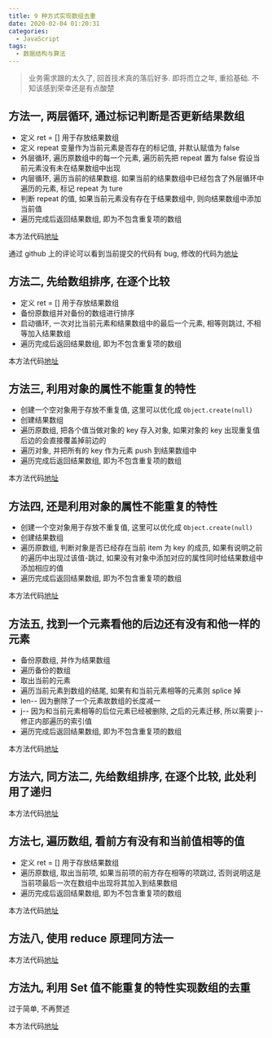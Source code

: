 ```yaml
---
title: 9 种方式实现数组去重
date: 2020-02-04 01:20:31
categories:
  - JavaScript
tags:
  - 数据结构与算法
---
```


> 业务需求跟的太久了, 回首技术真的落后好多. 即将而立之年, 重拾基础. 不知该感到荣幸还是有点酸楚

<!-- more -->

## 方法一, 两层循环, 通过标记判断是否更新结果数组

- 定义 ret = [] 用于存放结果数组
- 定义 repeat 变量作为当前元素是否存在的标记值, 并默认赋值为 false
- 外层循环, 遍历原数组中的每一个元素, 遍历前先把 repeat 置为 false 假设当前元素没有未在结果数组中出现
- 内层循环, 遍历当前的结果数组. 如果当前的结果数组中已经包含了外层循环中遍历的元素, 标记 repeat 为 ture
- 判断 repeat 的值, 如果当前元素没有存在于结果数组中, 则向结果数组中添加当前值
- 遍历完成后返回结果数组, 即为不包含重复项的数组

本方法代码[地址](https://github.com/luoquanquan/learn-fe/commit/57d583c49d8d6119976659fe3bf9f456a899a706)

通过 github 上的评论可以看到当前提交的代码有 bug, 修改的代码为[地址](https://github.com/luoquanquan/learn-fe/commit/8a0fc3ae271c2f703d21f2ac281d961dfbeea1c7)

## 方法二, 先给数组排序, 在逐个比较

- 定义 ret = [] 用于存放结果数组
- 备份原数组并对备份的数组进行排序
- 启动循环, 一次对比当前元素和结果数组中的最后一个元素, 相等则跳过, 不相等加入结果数组
- 遍历完成后返回结果数组, 即为不包含重复项的数组

本方法代码[地址](https://github.com/luoquanquan/learn-fe/commit/c69aabd43dc0dc0166f1d7cbbaba17579acb89b2)

## 方法三, 利用对象的属性不能重复的特性

- 创建一个空对象用于存放不重复值, 这里可以优化成 `Object.create(null)`
- 创建结果数组
- 遍历原数组, 把各个值当做对象的 key 存入对象, 如果对象的 key 出现重复值后边的会直接覆盖掉前边的
- 遍历对象, 并把所有的 key 作为元素 push 到结果数组中
- 遍历完成后返回结果数组, 即为不包含重复项的数组

本方法代码[地址](https://github.com/luoquanquan/learn-fe/commit/1f04c7391ca27c7c1ac6d9a0f09551cf19925614)

## 方法四, 还是利用对象的属性不能重复的特性

- 创建一个空对象用于存放不重复值, 这里可以优化成 `Object.create(null)`
- 创建结果数组
- 遍历原数组, 判断对象是否已经存在当前 item 为 key 的成员, 如果有说明之前的遍历中出现过该值-跳过, 如果没有对象中添加对应的属性同时给结果数组中添加相应的值
- 遍历完成后返回结果数组, 即为不包含重复项的数组

本方法代码[地址](https://github.com/luoquanquan/learn-fe/commit/0f50bab95474fadf6d828c90f70c7bc0fa5f5764)

## 方法五, 找到一个元素看他的后边还有没有和他一样的元素

- 备份原数组, 并作为结果数组
- 遍历备份的数组
- 取出当前的元素
- 遍历当前元素到数组的结尾, 如果有和当前元素相等的元素则 splice 掉
- len-- 因为删除了一个元素故数组的长度减一
- j-- 因为和当前元素相等的后位元素已经被删除, 之后的元素迁移, 所以需要 j-- 修正内部遍历的索引值
- 遍历完成后返回结果数组, 即为不包含重复项的数组

本方法代码[地址](https://github.com/luoquanquan/learn-fe/commit/43539818cea6c0e91bd6ed2b340dab491f8be2d0)

## 方法六, 同方法二, 先给数组排序, 在逐个比较, 此处利用了递归

本方法代码[地址](https://github.com/luoquanquan/learn-fe/commit/3378001ce9424d10a0cb4df318b4d723f0502080)

## 方法七, 遍历数组, 看前方有没有和当前值相等的值

- 定义 ret = [] 用于存放结果数组
- 遍历原数组, 取出当前项, 如果当前项的前方存在相等的项跳过, 否则说明这是当前项最后一次在数组中出现将其加入到结果数组
- 遍历完成后返回结果数组, 即为不包含重复项的数组

本方法代码[地址](https://github.com/luoquanquan/learn-fe/commit/8e9f384f9adf391ad8afc71c46096dd80d8df335)

## 方法八, 使用 reduce 原理同方法一

本方法代码[地址](https://github.com/luoquanquan/learn-fe/commit/4b314b641eeaa0da4ae0ccf6ba1bbfff96bf4852)

## 方法九, 利用 Set 值不能重复的特性实现数组的去重

过于简单, 不再赘述

本方法代码[地址](https://github.com/luoquanquan/learn-fe/commit/29526d14c6e7a27315b6d4bdb1cc457f9144cf2c)
